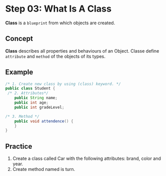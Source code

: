 # Step 03: What Is A Class
**Class** is a `blueprint` from which objects are created.

## Concept
**Class** describes all properties and behaviours of an Object. Classe define `attribute` and `method` of the objects 
of its types.

## Example

```java
/* 1. Create new class by using (class) keyword. */
public class Student {
 /* 2. Attributes*/
    public String name;
    public int age;
    public int gradeLevel;

/* 3. Method */
    public void attendence() {
    }
}
```
## Practice
1. Create a class called Car with the following attributes: brand, color and year.
2. Create method named is turn.

